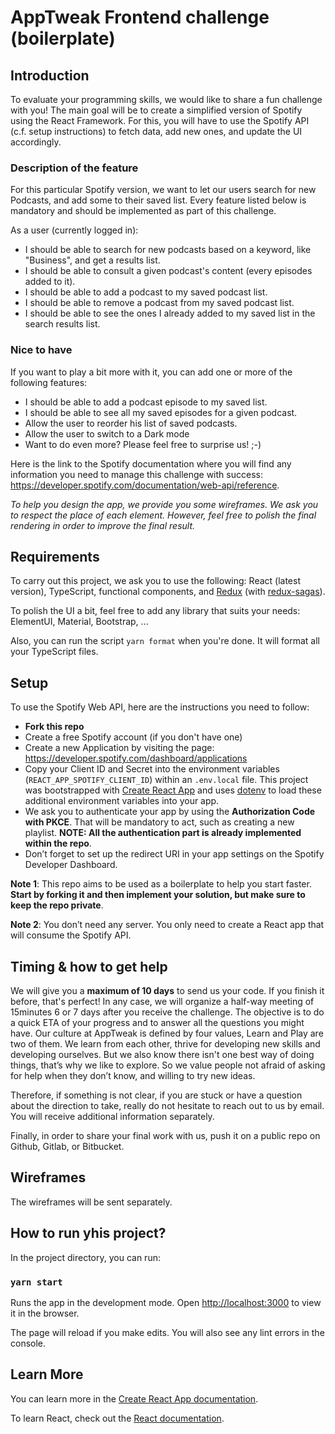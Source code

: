 # AppTweak Frontend challenge (boilerplate)

## Introduction

To evaluate your programming skills, we would like to share a fun challenge with you! The main goal will be to create a simplified version of Spotify using the React Framework. For this, you will have to use the Spotify API (c.f. setup instructions) to fetch data, add new ones, and update the UI accordingly.

### Description of the feature

For this particular Spotify version, we want to let our users search for new Podcasts, and add some to their saved list. Every feature listed below is mandatory and should be implemented as part of this challenge.

As a user (currently logged in):

- I should be able to search for new podcasts based on a keyword, like "Business", and get a results list.
- I should be able to consult a given podcast's content (every episodes added to it).
- I should be able to add a podcast to my saved podcast list.
- I should be able to remove a podcast from my saved podcast list.
- I should be able to see the ones I already added to my saved list in the search results list.

### Nice to have

If you want to play a bit more with it, you can add one or more of the following features:

- I should be able to add a podcast episode to my saved list.
- I should be able to see all my saved episodes for a given podcast.
- Allow the user to reorder his list of saved podcasts.
- Allow the user to switch to a Dark mode
- Want to do even more? Please feel free to surprise us! ;-)

Here is the link to the Spotify documentation where you will find any information you need to manage this challenge with success: https://developer.spotify.com/documentation/web-api/reference.

_To help you design the app, we provide you some wireframes. We ask you to respect the place of each element. However, feel free to polish the final rendering in order to improve the final result._

## Requirements

To carry out this project, we ask you to use the following: React (latest version), TypeScript, functional components, and [Redux](https://redux-toolkit.js.org/) (with [redux-sagas](https://redux-saga.js.org/)).

To polish the UI a bit, feel free to add any library that suits your needs: ElementUI, Material, Bootstrap, ...

Also, you can run the script `yarn format` when you're done. It will format all your TypeScript files.

## Setup

To use the Spotify Web API, here are the instructions you need to follow:

- **Fork this repo**
- Create a free Spotify account (if you don't have one)
- Create a new Application by visiting the page: https://developer.spotify.com/dashboard/applications
- Copy your Client ID and Secret into the environment variables (`REACT_APP_SPOTIFY_CLIENT_ID`) within an `.env.local` file. This project was bootstrapped with [Create React App](https://github.com/facebook/create-react-app) and uses [dotenv](https://www.npmjs.com/package/dotenv) to load these additional environment variables into your app.
- We ask you to authenticate your app by using the **Authorization Code with PKCE**. That will be mandatory to act, such as creating a new playlist. **NOTE: All the authentication part is already implemented within the repo**.
- Don’t forget to set up the redirect URI in your app settings on the Spotify Developer Dashboard.

**Note 1**: This repo aims to be used as a boilerplate to help you start faster. **Start by forking it and then implement your solution, but make sure to keep the repo private**.

**Note 2**: You don’t need any server. You only need to create a React app that will consume the Spotify API.

## Timing & how to get help

We will give you a **maximum of 10 days** to send us your code. If you finish it before, that's perfect! In any case, we will organize a half-way meeting of 15minutes 6 or 7 days after you receive the challenge. The objective is to do a quick ETA of your progress and to answer all the questions you might have. Our culture at AppTweak is defined by four values, Learn and Play are two of them. We learn from each other, thrive for developing new skills and developing ourselves. But we also know there isn't one best way of doing things, that’s why we like to explore. So we value people not afraid of asking for help when they don’t know, and willing to try new ideas.

Therefore, if something is not clear, if you are stuck or have a question about the direction to take, really do not hesitate to reach out to us by email. You will receive additional information separately.

Finally, in order to share your final work with us, push it on a public repo on Github, Gitlab, or Bitbucket.

## Wireframes

The wireframes will be sent separately.

## How to run yhis project?

In the project directory, you can run:

### `yarn start`

Runs the app in the development mode.
Open [http://localhost:3000](http://localhost:3000) to view it in the browser.

The page will reload if you make edits.
You will also see any lint errors in the console.

## Learn More

You can learn more in the [Create React App documentation](https://facebook.github.io/create-react-app/docs/getting-started).

To learn React, check out the [React documentation](https://reactjs.org/).
